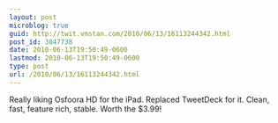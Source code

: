 ```yaml
---
layout: post
microblog: true
guid: http://twit.vmstan.com/2010/06/13/16113244342.html
post_id: 3047738
date: 2010-06-13T19:50:49-0600
lastmod: 2010-06-13T19:50:49-0600
type: post
url: /2010/06/13/16113244342.html
---
```

Really liking Osfoora HD for the iPad. Replaced TweetDeck for it. Clean, fast, feature rich, stable. Worth the $3.99!
